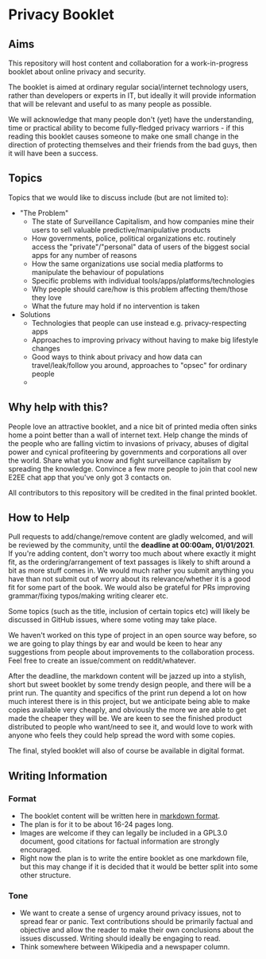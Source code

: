# Privacy Booklet 

## Aims
This repository will host content and collaboration for a work-in-progress booklet about online privacy and security.  

The booklet is aimed at ordinary regular social/internet technology users, rather than developers or experts in IT, but ideally it will provide information that will be relevant and useful to as many people as possible.  

We will acknowledge that many people don't (yet) have the understanding, time or practical ability to become fully-fledged privacy warriors - if this reading this booklet causes someone to make one small change in the direction of protecting themselves and their friends from the bad guys, then it will have been a success.  

## Topics
Topics that we would like to discuss include (but are not limited to):
 - "The Problem"
   - The state of Surveillance Capitalism, and how companies mine their users to sell valuable predictive/manipulative products
   - How governments, police, political organizations etc. routinely access the "private"/"personal" data of users of the biggest social apps for any number of reasons
   - How the same organizations use social media platforms to manipulate the behaviour of populations
   - Specific problems with individual tools/apps/platforms/technologies
   - Why people should care/how is this problem affecting them/those they love
   - What the future may hold if no intervention is taken
 - Solutions
   - Technologies that people can use instead e.g. privacy-respecting apps
   - Approaches to improving privacy without having to make big lifestyle changes
   - Good ways to think about privacy and how data can travel/leak/follow you around, approaches to "opsec" for ordinary people
   - 

## Why help with this?
People love an attractive booklet, and a nice bit of printed media often sinks home a point better than a wall of internet text. Help change the minds of the people who are falling victim to invasions of privacy, abuses of digital power and cynical profiteering by governments and corporations all over the world. Share what you know and fight surveillance capitalism by spreading the knowledge. Convince a few more people to join that cool new E2EE chat app that you've only got 3 contacts on.  

All contributors to this repository will be credited in the final printed booklet.

## How to Help
Pull requests to add/change/remove content are gladly welcomed, and will be reviewed by the community, until the **deadline at 00:00am, 01/01/2021**. If you're adding content, don't worry too much about where exactly it might fit, as the ordering/arrangement of text passages is likely to shift around a bit as more stuff comes in. We would much rather you submit anything you have than not submit out of worry about its relevance/whether it is a good fit for some part of the book. We would also be grateful for PRs improving grammar/fixing typos/making writing clearer etc.  

Some topics (such as the title, inclusion of certain topics etc) will likely be discussed in GitHub issues, where some voting may take place.  

We haven't worked on this type of project in an open source way before, so we are going to play things by ear and would be keen to hear any suggestions from people about improvements to the collaboration process. Feel free to create an issue/comment on reddit/whatever.

After the deadline, the markdown content will be jazzed up into a stylish, short but sweet booklet by some trendy design people, and there will be a print run. The quantity and specifics of the print run depend a lot on how much interest there is in this project, but we anticipate being able to make copies available very cheaply, and obviously the more we are able to get made the cheaper they will be. We are keen to see the finished product distributed to people who want/need to see it, and would love to work with anyone who feels they could help spread the word with some copies.  

The final, styled booklet will also of course be available in digital format.

## Writing Information
### Format
 - The booklet content will be written here in [markdown format](https://guides.github.com/features/mastering-markdown/).
 - The plan is for it to be about 16-24 pages long.
 - Images are welcome if they can legally be included in a GPL3.0 document, good citations for factual information are strongly encouraged.
 - Right now the plan is to write the entire booklet as one markdown file, but this may change if it is decided that it would be better split into some other structure.
 
### Tone
 - We want to create a sense of urgency around privacy issues, not to spread fear or panic. Text contributions should be primarily factual and objective and allow the reader to make their own conclusions about the issues discussed. Writing should ideally be engaging to read.
 - Think somewhere between Wikipedia and a newspaper column.
